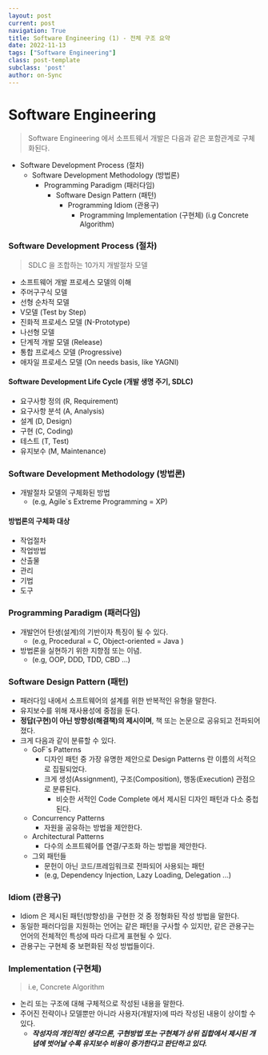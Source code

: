 ```yaml
---
layout: post
current: post
navigation: True
title: Software Engineering (1) - 전체 구조 요약
date: 2022-11-13
tags: ["Software Engineering"]
class: post-template
subclass: 'post'
author: on-Sync
---
```


# Software Engineering

> Software Engineering 에서 소프트웨서 개발은 다음과 같은 포함관계로 구체화된다.

- Software Development Process (절차)
    - Software Development Methodology (방법론)
        - Programming Paradigm (패러다임)
            - Software Design Pattern (패턴)
                - Programming Idiom (관용구)
                    - Programming Implementation (구현체) (i.g Concrete Algorithm)

### Software Development Process (절차)

> SDLC 을 조합하는 10가지 개발절차 모델

- 소프트웨어 개발 프로세스 모델의 이해
- 주머구구식 모델
- 선형 순차적 모델
- V모델 (Test by Step)
- 진화적 프로세스 모델 (N-Prototype)
- 나선형 모델
- 단계적 개발 모델 (Release)
- 통합 프로세스 모델 (Progressive)
- 애자일 프로세스 모델 (On needs basis, like YAGNI)

#### Software Development Life Cycle (개발 생명 주기, SDLC)

- 요구사항 정의 (R, Requirement)
- 요구사항 분석 (A, Analysis)
- 설계 (D, Design)
- 구현 (C, Coding)
- 테스트 (T, Test)
- 유지보수 (M, Maintenance)

### Software Development Methodology (방법론)

- 개발절차 모델의 구체화된 방법
    - (e.g, Agile`s Extreme Programming = XP)

#### 방법론의 구체화 대상

- 작업절차
- 작업방법
- 산출물
- 관리
- 기법
- 도구

### Programming Paradigm (패러다임)

- 개발언어 탄생(설계)의 기반이자 특징이 될 수 있다.
    - (e.g, Procedural = C, Object-oriented = Java )
- 방법론을 실현하기 위한 지향점 또는 이념.
    - (e.g, OOP, DDD, TDD, CBD ...)

### Software Design Pattern (패턴)

- 패러다임 내에서 소프트웨어의 설계를 위한 반복적인 유형을 말한다.
- 유지보수를 위해 재사용성에 중점을 둔다.
- __정답(구현)이 아닌 방향성(해결책)의 제시이며__, 책 또는 논문으로 공유되고 전파되어졌다.
- 크게 다음과 같이 분류할 수 있다.
    - GoF`s Patterns
        - 디자인 패턴 중 가장 유명한 제안으로 Design Patterns 란 이름의 서적으로 집필되었다.
        - 크게 생성(Assignment), 구조(Composition), 행동(Execution) 관점으로 분류된다.
            - 비슷한 서적인 Code Complete 에서 제시된 디자인 패턴과 다소 중첩된다.
    - Concurrency Patterns
        - 자원을 공유하는 방법을 제안한다.
    - Architectural Patterns
        - 다수의 소프트웨어를 연결/구조화 하는 방법을 제안한다.
    - 그외 패턴들
        - 문헌이 아닌 코드/프레임워크로 전파되어 사용되는 패턴
        - (e.g, Dependency Injection, Lazy Loading, Delegation ...)

### Idiom (관용구)

- Idiom 은 제시된 패턴(방향성)을 구현한 것 중 정형화된 작성 방법을 말한다.
- 동일한 패러다임을 지원하는 언어는 같은 패턴을 구사할 수 있지만, 같은 관용구는 언어의 전체적인 특성에 따라 다르게 표현될 수 있다.
- 관용구는 구현체 중 보편화된 작성 방법들이다.

### Implementation (구현체)

> i.e, Concrete Algorithm

- 논리 또는 구조에 대해 구체적으로 작성된 내용을 말한다.
- 주어진 전략이나 모델뿐만 아니라 사용자(개발자)에 따라 작성된 내용이 상이할 수 있다.
    - ___작성자의 개인적인 생각으론, 구현방법 또는 구현체가 상위 집합에서 제시된 개념에 벗어날 수록 유지보수 비용이 증가한다고 판단하고 있다.___